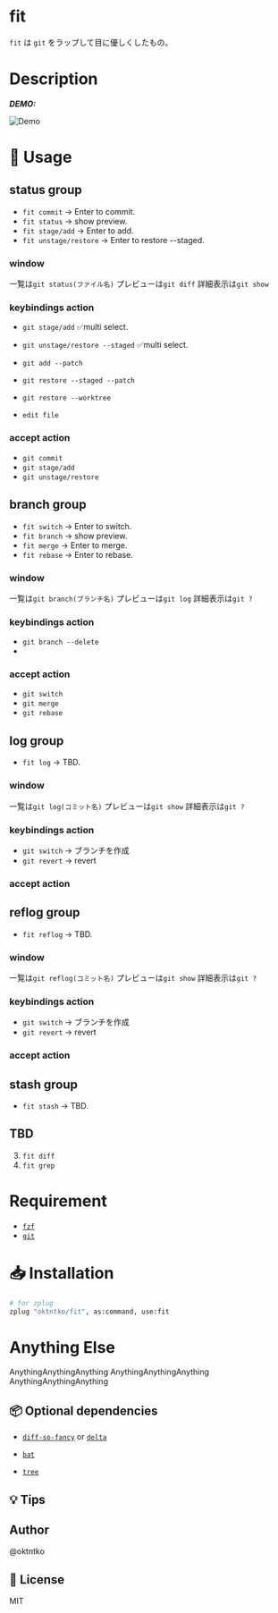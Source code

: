 # fit

`fit` は `git` をラップして目に優しくしたもの。

# Description

**_DEMO:_**

![Demo](https://image-url.gif)

# 📝 Usage

## status group
  - `fit commit` -> Enter to commit.
  - `fit status` -> show preview.
  - `fit stage/add` -> Enter to add.
  - `fit unstage/restore` -> Enter to restore --staged.

### window
  一覧は`git status(ファイル名)` 
  プレビューは`git diff`
  詳細表示は`git show`
  
### keybindings action
  - `git stage/add` ✅multi select.
  - `git unstage/restore --staged` ✅multi select.
  - `git add --patch`
  - `git restore --staged --patch`
  - `git restore --worktree `

  - `edit file`

### accept action
  - `git commit`
  - `git stage/add`
  - `git unstage/restore`

## branch group
  - `fit switch` -> Enter to switch.
  - `fit branch` -> show preview.
  - `fit merge` -> Enter to merge.
  - `fit rebase` -> Enter to rebase.

### window
  一覧は`git branch(ブランチ名)` 
  プレビューは`git log`
  詳細表示は`git ?`

### keybindings action
  - `git branch --delete`
  - 

### accept action
  - `git switch`
  - `git merge`
  - `git rebase`

## log group
  - `fit log` -> TBD.

### window
  一覧は`git log(コミット名)` 
  プレビューは`git show`
  詳細表示は`git ?`

### keybindings action
  - `git switch` -> ブランチを作成
  - `git revert` -> revert

### accept action

## reflog group
  - `fit reflog` -> TBD.

### window
  一覧は`git reflog(コミット名)` 
  プレビューは`git show`
  詳細表示は`git ?`

### keybindings action
  - `git switch` -> ブランチを作成
  - `git revert` -> revert

### accept action

## stash group
  - `fit stash` -> TBD.

## TBD
3. `fit diff`
4. `fit grep`

# Requirement

- [`fzf`](https://github.com/junegunn/fzf)
- [`git`](https://git-scm.com/)

# 📥 Installation

```zsh
# for zplug
zplug "oktntko/fit", as:command, use:fit
```

# Anything Else

AnythingAnythingAnything
AnythingAnythingAnything
AnythingAnythingAnything

## 📦 Optional dependencies

- [`diff-so-fancy`](https://github.com/so-fancy/diff-so-fancy) or [`delta`](https://github.com/dandavison/delta)

- [`bat`](https://github.com/sharkdp/bat.git)

- [`tree`](https://github.com/nodakai/tree-command)

## 💡 Tips

## Author

@oktntko

## 📃 License

MIT
